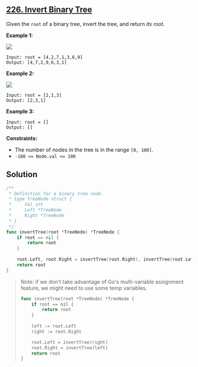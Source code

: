 ## [226. Invert Binary Tree](https://leetcode.com/problems/invert-binary-tree/)


Given the `root` of a binary tree, invert the tree, and return _its root_.

**Example 1:**

![](https://assets.leetcode.com/uploads/2021/03/14/invert1-tree.jpg)

```
Input: root = [4,2,7,1,3,6,9]
Output: [4,7,2,9,6,3,1]
```

**Example 2:**

![](https://assets.leetcode.com/uploads/2021/03/14/invert2-tree.jpg)

```
Input: root = [2,1,3]
Output: [2,3,1]
```

**Example 3:**

```
Input: root = []
Output: []
```

**Constraints:**

*   The number of nodes in the tree is in the range `[0, 100]`.
*   `-100 <= Node.val <= 100`



## Solution

```go
/**
 * Definition for a binary tree node.
 * type TreeNode struct {
 *     Val int
 *     Left *TreeNode
 *     Right *TreeNode
 * }
 */
func invertTree(root *TreeNode) *TreeNode {
    if root == nil {
        return root
    }
    
    root.Left, root.Right = invertTree(root.Right), invertTree(root.Left)
    return root
}
```

> Note: if we don't take advantage of Go's multi-variable assignment feature, we might need to use some temp variables.
>
> ```go
> func invertTree(root *TreeNode) *TreeNode {
>     if root == nil {
>         return root
>     }
>     
>     left := root.Left
>     right := root.Right
> 
>     root.Left = invertTree(right)
>     root.Right = invertTree(left)
>     return root
> }
> ```


